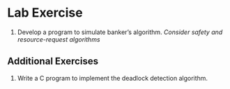 # Lab Exercise

1. Develop a program to simulate banker’s algorithm. *Consider safety and resource-request algorithms*

## Additional Exercises

1. Write a C program to implement the deadlock detection algorithm.
